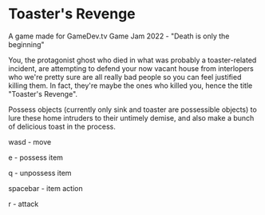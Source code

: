 # Toaster's Revenge
A game made for GameDev.tv Game Jam 2022 - "Death is only the beginning"

You, the protagonist ghost who died in what was probably a toaster-related incident, are attempting to defend your now vacant house from interlopers who we're pretty sure are all really bad people so you can feel justified killing them. In fact, they're maybe the ones who killed you, hence the title "Toaster's Revenge". 

Possess objects (currently only sink and toaster are possessible objects) to lure these home intruders to their untimely demise, and also make a bunch of delicious toast in the process. 

wasd - move

e - possess item

q - unpossess item

spacebar - item action

r - attack
